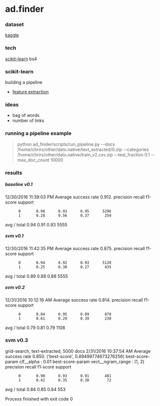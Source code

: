 # ad.finder

### dataset
[kaggle](https://www.kaggle.com/c/dato-native/data)

### tech
[scikit-learn](http://scikit-learn.org/stable/tutorial/text_analytics/working_with_text_data.html)
bs4


### scikit-learn

building a pipeline
* [feature extraction](http://scikit-learn.org/stable/modules/feature_extraction.html)

###  ideas
* bag of words
* number of links

### running a pipeline example
> python ad_finder/scripts/run_pipeline.py --docs /home/chrirs/other/dato.native/text_extracted/0.zip --categories /home/chrirs/other/dato.native/train_v2.csv.zip --test_fraction 0.1 --max_doc_count 10000


### results
#####  baseline v0.1
12/30/2016 11:39:03 PM Average success rate 0.912.
             precision    recall  f1-score   support

          0       0.98      0.93      0.95      5296
          1       0.28      0.56      0.37       259

avg / total       0.94      0.91      0.93      5555

##### svm v0.1
12/30/2016 11:42:35 PM Average success rate 0.875.
             precision    recall  f1-score   support

          0       0.94      0.92      0.93      5120
          1       0.25      0.30      0.27       435

avg / total       0.89      0.88      0.88      5555


##### svm v0.2
12/31/2016 10:12:16 AM Average success rate 0.814.
             precision    recall  f1-score   support

          0       0.84      0.95      0.89       878
          1       0.61      0.29      0.39       230

avg / total       0.79      0.81      0.79      1108


### svm v0.3
grid-search, text-extracted, 5000 docs
2/31/2016 10:37:54 AM Average success rate 0.850.
('best-score', 0.89499774673276256)
best-score-param clf__alpha : 0.01
best-score-param vect__ngram_range : (1, 2)
             precision    recall  f1-score   support


          0       0.90      0.93      0.91       481
          1       0.41      0.35      0.38        72

avg / total       0.84      0.85      0.84       553


Process finished with exit code 0



